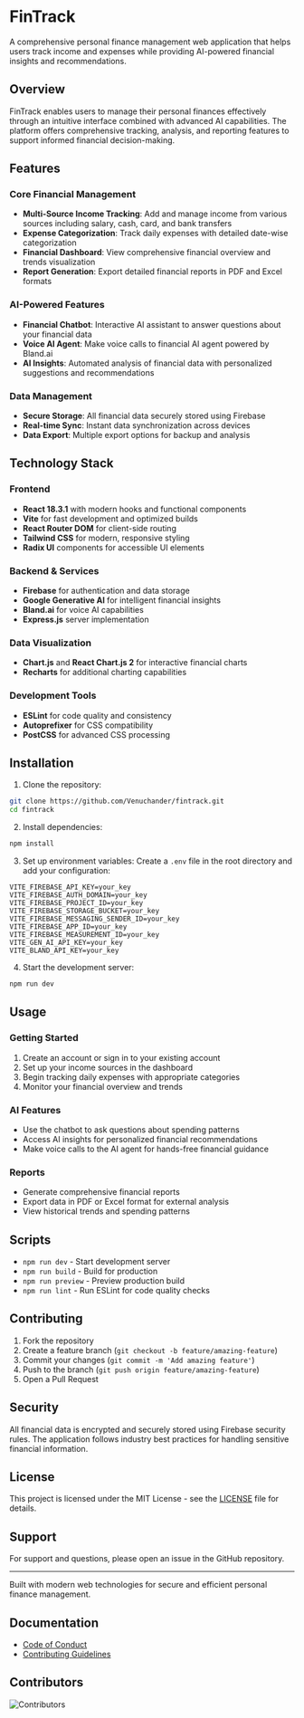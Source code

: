 # FinTrack

A comprehensive personal finance management web application that helps users track income and expenses while providing AI-powered financial insights and recommendations.

## Overview

FinTrack enables users to manage their personal finances effectively through an intuitive interface combined with advanced AI capabilities. The platform offers comprehensive tracking, analysis, and reporting features to support informed financial decision-making.

## Features

### Core Financial Management
- **Multi-Source Income Tracking**: Add and manage income from various sources including salary, cash, card, and bank transfers
- **Expense Categorization**: Track daily expenses with detailed date-wise categorization
- **Financial Dashboard**: View comprehensive financial overview and trends visualization
- **Report Generation**: Export detailed financial reports in PDF and Excel formats

### AI-Powered Features
- **Financial Chatbot**: Interactive AI assistant to answer questions about your financial data
- **Voice AI Agent**: Make voice calls to financial AI agent powered by Bland.ai
- **AI Insights**: Automated analysis of financial data with personalized suggestions and recommendations

### Data Management
- **Secure Storage**: All financial data securely stored using Firebase
- **Real-time Sync**: Instant data synchronization across devices
- **Data Export**: Multiple export options for backup and analysis

## Technology Stack

### Frontend
- **React 18.3.1** with modern hooks and functional components
- **Vite** for fast development and optimized builds
- **React Router DOM** for client-side routing
- **Tailwind CSS** for modern, responsive styling
- **Radix UI** components for accessible UI elements

### Backend & Services
- **Firebase** for authentication and data storage
- **Google Generative AI** for intelligent financial insights
- **Bland.ai** for voice AI capabilities
- **Express.js** server implementation

### Data Visualization
- **Chart.js** and **React Chart.js 2** for interactive financial charts
- **Recharts** for additional charting capabilities

### Development Tools
- **ESLint** for code quality and consistency
- **Autoprefixer** for CSS compatibility
- **PostCSS** for advanced CSS processing

## Installation

1. Clone the repository:
```bash
git clone https://github.com/Venuchander/fintrack.git
cd fintrack
```

2. Install dependencies:
```bash
npm install
```

3. Set up environment variables:
Create a `.env` file in the root directory and add your configuration:
```env
VITE_FIREBASE_API_KEY=your_key
VITE_FIREBASE_AUTH_DOMAIN=your_key
VITE_FIREBASE_PROJECT_ID=your_key
VITE_FIREBASE_STORAGE_BUCKET=your_key
VITE_FIREBASE_MESSAGING_SENDER_ID=your_key
VITE_FIREBASE_APP_ID=your_key
VITE_FIREBASE_MEASUREMENT_ID=your_key
VITE_GEN_AI_API_KEY=your_key
VITE_BLAND_API_KEY=your_key
```

4. Start the development server:
```bash
npm run dev
```

## Usage

### Getting Started
1. Create an account or sign in to your existing account
2. Set up your income sources in the dashboard
3. Begin tracking daily expenses with appropriate categories
4. Monitor your financial overview and trends

### AI Features
- Use the chatbot to ask questions about spending patterns
- Access AI insights for personalized financial recommendations
- Make voice calls to the AI agent for hands-free financial guidance

### Reports
- Generate comprehensive financial reports
- Export data in PDF or Excel format for external analysis
- View historical trends and spending patterns

## Scripts

- `npm run dev` - Start development server
- `npm run build` - Build for production
- `npm run preview` - Preview production build
- `npm run lint` - Run ESLint for code quality checks

## Contributing

1. Fork the repository
2. Create a feature branch (`git checkout -b feature/amazing-feature`)
3. Commit your changes (`git commit -m 'Add amazing feature'`)
4. Push to the branch (`git push origin feature/amazing-feature`)
5. Open a Pull Request

## Security

All financial data is encrypted and securely stored using Firebase security rules. The application follows industry best practices for handling sensitive financial information.

## License

This project is licensed under the MIT License - see the [LICENSE](LICENSE) file for details.

## Support

For support and questions, please open an issue in the GitHub repository.

---

Built with modern web technologies for secure and efficient personal finance management.

## Documentation

- [Code of Conduct](CODE_OF_CONDUCT.md)
- [Contributing Guidelines](CONTRIBUTING.md)

## Contributors

![Contributors](https://contrib.rocks/image?repo=imsuryya/fintrack)
